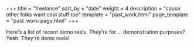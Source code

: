 +++
title = "freelance"
sort_by = "date"
weight = 4
description = "cause other folks want cool stuff too"
template = "past_work.html"
page_template = "past_work-page.html"
+++

Here's a list of recent demo reels.  They're for ... demonstration purposes?   Yeah.  They're demo reels! 